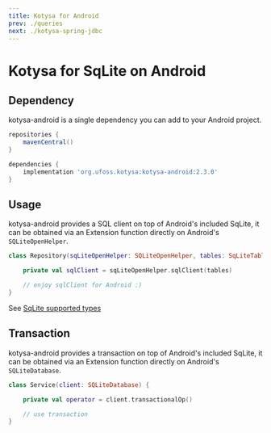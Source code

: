 ```yaml
---
title: Kotysa for Android
prev: ./queries
next: ./kotysa-spring-jdbc
---
```


# Kotysa for SqLite on Android

## Dependency

kotysa-android is a single dependency you can add to your Android project.

```groovy
repositories {
    mavenCentral()
}

dependencies {
    implementation 'org.ufoss.kotysa:kotysa-android:2.3.0'
}
```

## Usage

kotysa-android provides a SQL client on top of Android's included SqLite, 
it can be obtained via an Extension function directly on Android's ```SQLiteOpenHelper```.

```kotlin
class Repository(sqLiteOpenHelper: SQLiteOpenHelper, tables: SqLiteTables) {

	private val sqlClient = sqLiteOpenHelper.sqlClient(tables)

	// enjoy sqlClient for Android :)
}
```

See [SqLite supported types](table-mapping.html#sqlite)

## Transaction

kotysa-android provides a transaction on top of Android's included SqLite, 
it can be obtained via an Extension function directly on Android's ```SQLiteDatabase```.

```kotlin
class Service(client: SQLiteDatabase) {

	private val operator = client.transactionalOp()

	// use transaction
}
```
